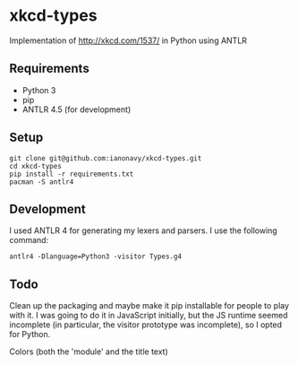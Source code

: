 xkcd-types
==========

Implementation of http://xkcd.com/1537/ in Python using ANTLR

## Requirements

- Python 3
- pip
- ANTLR 4.5 (for development)

## Setup

```
git clone git@github.com:ianonavy/xkcd-types.git
cd xkcd-types
pip install -r requirements.txt
pacman -S antlr4

```

## Development

I used ANTLR 4 for generating my lexers and parsers. I use the following
command:

    antlr4 -Dlanguage=Python3 -visitor Types.g4


## Todo

Clean up the packaging and maybe make it pip installable for people to play with
it. I was going to do it in JavaScript initially, but the JS runtime seemed
incomplete (in particular, the visitor prototype was incomplete), so I opted for
Python.

Colors (both the 'module' and the title text)

